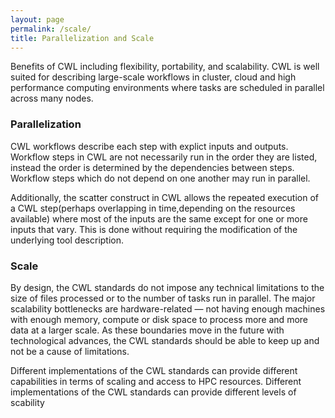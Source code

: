 ```yaml
---
layout: page
permalink: /scale/
title: Parallelization and Scale 
---
```


Benefits of CWL including flexibility, portability, and scalability. CWL is well suited for describing large-scale workflows in cluster, cloud and high performance computing environments where tasks are scheduled in parallel across many nodes.  

### Parallelization

CWL workflows describe each step with explict inputs and outputs.  Workflow steps in CWL are not necessarily run in the order they are listed, instead the order is determined by the dependencies between steps. Workflow steps which do not depend on one another may run in parallel.

Additionally, the scatter construct in CWL allows the repeated execution of a CWL step(perhaps overlapping in time,depending on the resources available) where most of the inputs are the same except for one or more inputs that vary. This is done without requiring the modification of the underlying tool description. 

### Scale

By design, the CWL standards do not impose any technical limitations to the size of files processed or to the number of tasks run in parallel. The major scalability bottlenecks are hardware-related — not having enough machines with enough memory, compute or disk space to process more and more data at a larger scale. As these boundaries move in the future with technological advances, the CWL standards should be able to keep up and not be a cause of limitations. 

Different implementations of the CWL standards can provide different capabilities in terms of scaling and access to HPC resources. 
Different implementations of the CWL standards can provide different levels of scability  
